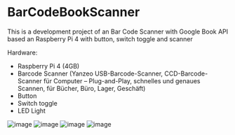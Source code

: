 # BarCodeBookScanner
This is a development project of an Bar Code Scanner with Google Book API based an Raspberry Pi 4 with button, switch toggle and scanner

Hardware:
- Raspberry Pi 4 (4GB)
- Barcode Scanner (Yanzeo USB-Barcode-Scanner, CCD-Barcode-Scanner für Computer – Plug-and-Play, schnelles und genaues Scannen, für Bücher, Büro, Lager, Geschäft)
- Button
- Switch toggle
- LED Light

![image](https://github.com/gottie29/BarCodeBookScanner/assets/67120052/96589bf4-8a36-4747-9c58-302b8a19605f)
![image](https://github.com/gottie29/BarCodeBookScanner/assets/67120052/825d9162-d65c-4c04-8ca0-bdce371cf33f)
![image](https://github.com/gottie29/BarCodeBookScanner/assets/67120052/f63d5183-92a7-4a03-a657-a6da929dff4d)
![image](https://github.com/gottie29/BarCodeBookScanner/assets/67120052/e3982a49-8994-4a55-a85a-8240e08d6be3)
